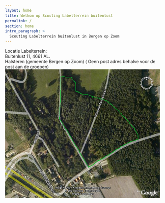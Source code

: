 ```yaml
---
layout: home
title: Welkom op Scouting Labelterrein buitenlust  
permalink: /
section: home
intro_paragraph: >
  Scouting Labelterrein buitenlust in Bergen op Zoom 
---
```

Locatie Labelterrein:  
Buitenlust 11, 4661 AL.  
Halsteren (gemeente Bergen op Zoom)
( Geen post adres behalve voor de post aan de groepen)
![lucht foto terein](../assets/img/overzichtsfoto.jpg)
